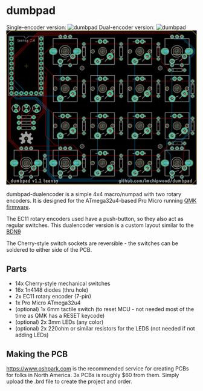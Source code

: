 # dumbpad

Single-encoder version:
![dumbpad](https://i.imgur.com/sS3fq1Z.jpg)
Dual-encoder version:
![dumbpad](https://i.imgur.com/OkSRXWT.jpg)
![dumbpad](dumbpad.png)

dumbpad-dualencoder is a simple 4x4 macro/numpad with two rotary encoders. It is designed for the ATmega32u4-based Pro Micro running [QMK firmware](https://github.com/qmk/qmk_firmware).

The EC11 rotary encoders used have a push-button, so they also act as regular switches. This dualencoder version is a custom layout similar to the [BDN9](https://keeb.io/products/bdn9-3x3-9-key-macropad-rotary-encoder-support)

The Cherry-style switch sockets are reversible - the switches can be soldered to either side of the PCB.

## Parts
* 14x Cherry-style mechanical switches
* 16x 1n4148 diodes (thru hole)
* 2x EC11 rotary encoder (7-pin)
* 1x Pro Micro ATmega32u4
* (optional) 1x 6mm tactile switch (to reset MCU - not needed most of the time as QMK has a RESET keycode)
* (optional) 2x 3mm LEDs (any color)
* (optional) 2x 220ohm or similar resistors for the LEDS (not needed if not adding LEDs)

## Making the PCB
https://www.oshpark.com is the recommended service for creating PCBs for folks in North America. 3x PCBs is roughly $60 from them. Simply upload the .brd file to create the project and order.
